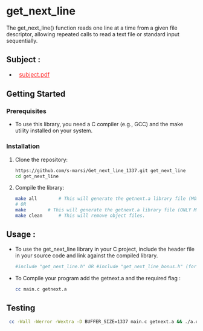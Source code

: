 # get_next_line
The get_next_line() function reads one line at a time from a given file descriptor, allowing repeated calls to read a text file or standard input sequentially.

## Subject :

- <a href="https://cdn.intra.42.fr/pdf/pdf/115778/en.subject.pdf" target="_blank" style="color: red; font-size: 15.5px; font-weight: 300; margin-left: 10px;"> subject.pdf </a>


## Getting Started
### Prerequisites
- To use this library, you need a C compiler (e.g., GCC) and the make utility installed on your system.

### Installation
1. Clone the repository:
    ```bash
    https://github.com/s-marsi/Get_next_line_1337.git get_next_line
    cd get_next_line
    ```
2. Compile the library:
    ```bash
    make all        # This will generate the getnext.a library file (MONDATORY PART AND BONUS PART).
    # OR
    make        # This will generate the getnext.a library file (ONLY MONDATORY PART).
    make clean      # This will remove object files.
    ```
## Usage :
- To use the get_next_line library in your C project, include the header file in your source code and link against the compiled library.</li>
  ```bash
  #include "get_next_line.h" OR #include "get_next_line_bonus.h" (for bonus part)
   ```
- To Compile your program add the getnext.a and the required flag :
  ```bash
  cc main.c getnext.a
   ```
## Testing

  ```bash
   cc -Wall -Werror -Wextra -D BUFFER_SIZE=1337 main.c getnext.a && ./a.out
  ```
